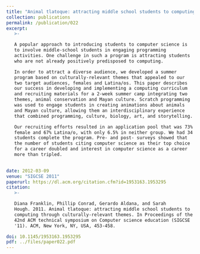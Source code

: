 ```yaml
---
title: "Animal tlatoque: attracting middle school students to computing through culturally-relevant themes"
collection: publications
permalink: /publication/022
excerpt:
   >-   

   A popular approach to introducing students to computer science is
   to involve middle-school students in engaging programming
   activities. One challenge in such a program is attracting students
   who are not already positively predisposed to computing.

   In order to attract a diverse audience, we developed a summer
   program based on culturally-relevant themes that appealed to our
   two target audiences, females and Latina/os. This paper describes
   our success in developing and implementing a computing curriculum
   and recruiting materials for a 2-week summer camp integrating two
   themes, animal conservation and Mayan culture. Scratch programming
   was used to engage students in creating animations about animals
   and Mayan culture, allowing them an interdisciplinary experience
   that combined programming, culture, biology, art, and storytelling.

   Our recruiting efforts resulted in an application pool that was 73%
   female and 67% Latina/o, with only 6.5% in neither group. We had 34
   students complete the program. Pre- and post- surveys showed that
   the number of students citing computer science as their top choice
   for a career doubled and interest in computer science as a career
   more than tripled.

   
date: 2012-03-09
venue: "SIGCSE 2011"
paperurl: https://dl.acm.org/citation.cfm?id=1953163.1953295
citation:
   >-

   Diana Franklin, Phillip Conrad, Gerardo Aldana, and Sarah
   Hough. 2011. Animal tlatoque: attracting middle school students to
   computing through culturally-relevant themes. In Proceedings of the
   42nd ACM technical symposium on Computer science education (SIGCSE
   '11). ACM, New York, NY, USA, 453-458. 

doi: 10.1145/1953163.1953295
pdf: ../files/paper022.pdf
---
```


